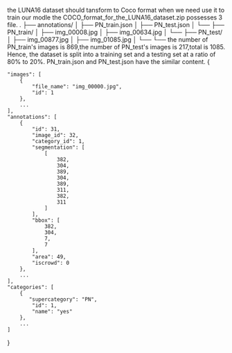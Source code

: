 the LUNA16 dataset should tansform to Coco format when we need use it to train our modle
the COCO_format_for_the_LUNA16_dataset.zip possesses 3 file.
.
├── annotations/
│ ├── PN_train.json
│ ├── PN_test.json
│ └──
├── PN_train/
│ ├── img_00008.jpg
│ ├── img_00634.jpg
│ └──
├── PN_test/
│ ├── img_00877.jpg
│ ├── img_01085.jpg
│ └──
└──
the number of PN_train's images is 869,the number of PN_test's images is 217,total is 1085.
Hence, the dataset is split into a training set and a testing set at a ratio of 80% to 20%.
PN_train.json and PN_test.json have the similar content.
{
   
    "images": [
        {
            "file_name": "img_00000.jpg",
            "id": 1
        },
        ...
    ],
    "annotations": [
        {
            "id": 31,
            "image_id": 32,
            "category_id": 1,
            "segmentation": [
                [
                    382,
                    304,
                    389,
                    304,
                    389,
                    311,
                    382,
                    311
                ]
            ],
            "bbox": [
                382,
                304,
                7,
                7
            ],
            "area": 49,
            "iscrowd": 0
        },
        ...
    ],
    "categories": [
        {
           "supercategory": "PN",
            "id": 1,
            "name": "yes"
        },
        ...
    ]
}
